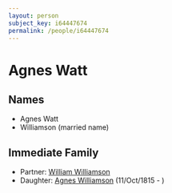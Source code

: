 ```yaml
---
layout: person
subject_key: i64447674
permalink: /people/i64447674
---
```


# Agnes Watt

## Names

* Agnes Watt
* Williamson (married name)

## Immediate Family

* Partner: [William Williamson](./@67023796@-william-williamson-b-d.md)
* Daughter: [Agnes Williamson](./@35381484@-agnes-williamson-b1815-10-11-d.md) (11/Oct/1815 - )

